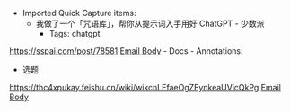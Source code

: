 - Imported Quick Capture items:
    - 我做了一个「咒语库」，帮你从提示词入手用好 ChatGPT - 少数派
        - Tags: chatgpt



https://sspai.com/post/78581 [Email Body](https://files.todoist.com/Nz4F7MPdPgYm2puDKnDSDS7nPFHgcbHQGc43dWnGgZXhb9A31AX6l0Nu3v3d1f2K/by/21878347/as/file.html)
    - Docs
        - Annotations:

* 选题​



https://thc4xpukay.feishu.cn/wiki/wikcnLEfaeOgZEynkeaUVicQkPg [Email Body](https://files.todoist.com/cW29YUD61dTELb895QmtF5Z9j5xfaiZZf9Y8xftaJ4kbhRdbVmVBDMf1AjE-9grX/by/21878347/as/file.html)
